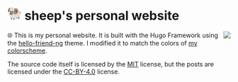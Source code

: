 # <img src="images/ram.png" height="32"> sheep's personal website

<img src="images/sheep.png" align="right">

🌐 This is my personal website. It is built with the Hugo Framework using the [hello-friend-ng](https://github.com/rhazdon/hugo-theme-hello-friend-ng) theme. I modified it to match the colors of [my colorscheme](https://github.com/lunar-theme).

The source code itself is licensed by the [MIT](https://raw.githubusercontent.com/sheeepdev/hello-friend-ng/master/LICENSE.md) license, but the posts are licensed under the [CC-BY-4.0](https://creativecommons.org/licenses/by/4.0/) license.

